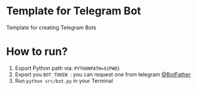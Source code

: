 # Template for Telegram Bot
Template for creating Telegram Bots
# How to run?

1. Export Python path via: `PYTHONPATH=${PWD}`
2. Export you `BOT_TOKEN `: you can request one from telegram [@BotFather](@BotFather)
3. Run `python src/bot.py` in your Terminal
